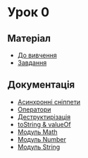 # Урок 0

## Матеріал
 - [До вивчення]()
 - [Завдання]()

## Документація
 - [Асинхронні сніппети](/docs/async_snippets)
 - [Оператори]()
 - [Деструктирізація]()
 - [toString & valueOf]()
 - [Модуль Math]()
 - [Модуль Number]()
 - [Модуль String]()

